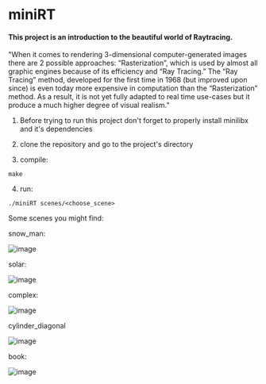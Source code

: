 # miniRT

 #### This project is an introduction to the beautiful world of Raytracing.

"When it comes to rendering 3-dimensional computer-generated images there are 2 possible approaches: “Rasterization”, which is used by almost all graphic engines because
of its efficiency and “Ray Tracing.”
The “Ray Tracing” method, developed for the first time in 1968 (but improved upon
since) is even today more expensive in computation than the “Rasterization” method.
As a result, it is not yet fully adapted to real time use-cases but it produce a much higher
degree of visual realism."


1. Before trying to run this project don't forget to properly install minilibx and it's dependencies

2. clone the repository and go to the project's directory

3. compile:

```
make
```

4. run:

```
./miniRT scenes/<choose_scene>
```

Some scenes you might find:

snow_man:

![image](https://github.com/Kemeli/miniRT/assets/98065645/9731b4ce-fb6a-4d27-a251-856a4e23b1c3)

solar:

![image](https://github.com/Kemeli/miniRT/assets/98065645/581dcc69-0bea-42ac-a8ef-20ea44fde3ae)

complex:

![image](https://github.com/Kemeli/miniRT/assets/98065645/2147c981-0234-4776-a091-0e522f6d8819)

cylinder_diagonal

![image](https://github.com/Kemeli/miniRT/assets/98065645/0eae4cba-87e2-457d-acd7-dfe9d22ad8e9)

book:

![image](https://github.com/Kemeli/miniRT/assets/98065645/0add7369-8ebb-48bb-849f-57d248988e9e)


